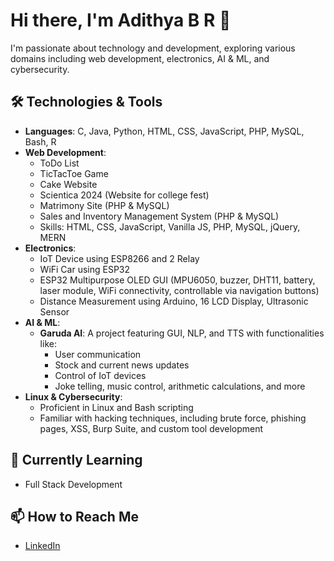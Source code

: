 # Hi there, I'm Adithya B R 👋

I'm passionate about technology and development, exploring various domains including web development, electronics, AI & ML, and cybersecurity.

## 🛠️ Technologies & Tools
- **Languages**: C, Java, Python, HTML, CSS, JavaScript, PHP, MySQL, Bash, R
- **Web Development**:
  - ToDo List
  - TicTacToe Game
  - Cake Website
  - Scientica 2024 (Website for college fest)
  - Matrimony Site (PHP & MySQL)
  - Sales and Inventory Management System (PHP & MySQL)
  - Skills: HTML, CSS, JavaScript, Vanilla JS, PHP, MySQL, jQuery, MERN
- **Electronics**:
  - IoT Device using ESP8266 and 2 Relay
  - WiFi Car using ESP32
  - ESP32 Multipurpose OLED GUI (MPU6050, buzzer, DHT11, battery, laser module, WiFi connectivity, controllable via navigation buttons)
  - Distance Measurement using Arduino, 16 LCD Display, Ultrasonic Sensor
- **AI & ML**:
  - **Garuda AI**: A project featuring GUI, NLP, and TTS with functionalities like:
    - User communication
    - Stock and current news updates
    - Control of IoT devices
    - Joke telling, music control, arithmetic calculations, and more
- **Linux & Cybersecurity**:
  - Proficient in Linux and Bash scripting
  - Familiar with hacking techniques, including brute force, phishing pages, XSS, Burp Suite, and custom tool development

## 🌱 Currently Learning
- Full Stack Development

## 📫 How to Reach Me
- [LinkedIn](https://www.linkedin.com/in/adithya-b-r-67b837291/)
